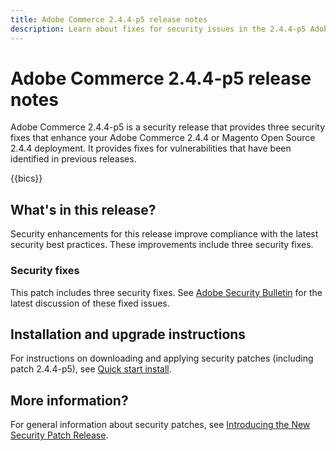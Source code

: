 ```yaml
---
title: Adobe Commerce 2.4.4-p5 release notes
description: Learn about fixes for security issues in the 2.4.4-p5 Adobe Commerce release.
---
```


# Adobe Commerce 2.4.4-p5 release notes

Adobe Commerce 2.4.4-p5 is a security release that provides three security fixes that enhance your Adobe Commerce 2.4.4 or Magento Open Source 2.4.4 deployment. It provides fixes for vulnerabilities that have been identified in previous releases.

{{bics}}

## What's in this release?

Security enhancements for this release improve compliance with the latest security best practices. These improvements include three security fixes.

### Security fixes

This patch includes three security fixes. See [Adobe Security Bulletin](https://helpx.adobe.com/security/products/magento/apsb23-35.html) for the latest discussion of these fixed issues.

## Installation and upgrade instructions

For instructions on downloading and applying security patches (including patch 2.4.4-p5), see [Quick start install](../../../installation/composer.md).

## More information?

For general information about security patches, see [Introducing the New Security Patch Release](https://community.magento.com/t5/Magento-DevBlog/Introducing-the-New-Security-Patch-Release/ba-p/141287).

